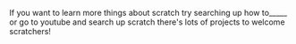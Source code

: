 If you want to learn more things about scratch try searching up how to_____ or go to youtube and search up scratch
there's lots of projects to welcome scratchers!